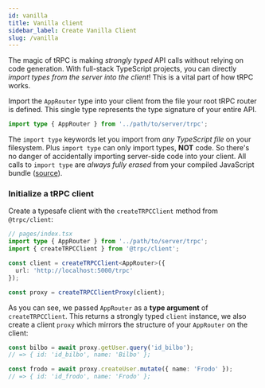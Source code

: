 ```yaml
---
id: vanilla
title: Vanilla client
sidebar_label: Create Vanilla Client
slug: /vanilla
---
```


The magic of tRPC is making _strongly typed_ API calls without relying on code generation. With full-stack TypeScript projects, you can directly _import types from the server into the client_! This is a vital part of how tRPC works.

Import the `AppRouter` type into your client from the file your root tRPC router is defined. This single type represents the type signature of your entire API.

```ts title='client.ts'
import type { AppRouter } from '../path/to/server/trpc';
```

The `import type` keywords let you import from _any TypeScript file_ on your filesystem. Plus `import type` can only import types, **NOT** code. So there's no danger of accidentally importing server-side code into your client. All calls to `import type` are _always fully erased_ from your compiled JavaScript bundle ([source](https://www.typescriptlang.org/docs/handbook/release-notes/typescript-3-8.html#type-only-imports-and-export)).

### Initialize a tRPC client

Create a typesafe client with the `createTRPCClient` method from `@trpc/client`:

```ts title='client.ts'
// pages/index.tsx
import type { AppRouter } from '../path/to/server/trpc';
import { createTRPCClient } from '@trpc/client';

const client = createTRPCClient<AppRouter>({
  url: 'http://localhost:5000/trpc'
});

const proxy = createTRPCClientProxy(client);
```

As you can see, we passed `AppRouter` as a **type argument** of `createTRPCClient`. This returns a strongly typed `client` instance, we also create a client `proxy` which mirrors the structure of your `AppRouter` on the client:

```ts title='client.ts'
const bilbo = await proxy.getUser.query('id_bilbo');
// => { id: 'id_bilbo', name: 'Bilbo' };

const frodo = await proxy.createUser.mutate({ name: 'Frodo' });
// => { id: 'id_frodo', name: 'Frodo' };
```


